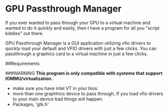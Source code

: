 # GPU Passthrough Manager

If you ever wanted to pass through your GPU to a virtual machine and wanted to do it quickly and easily, then I have a program for all you "script kiddies" out there.

GPU Passthrough Manager is a GUI application utilizing vfio drivers to quickly load your default and VFIO drivers with just a few clicks. You can passthrough a graphics card to a virtual machine in just a few clicks.

##Requirements

###WARNING
**This program is only compatible with systems that support IOMMU/virtualization.**
- make sure you have intel VT in your bios.
- more than one graphhics device to pass through, If you load vfio drivers to your main device bad things will happen.
- Packages, 'gtk.h'
